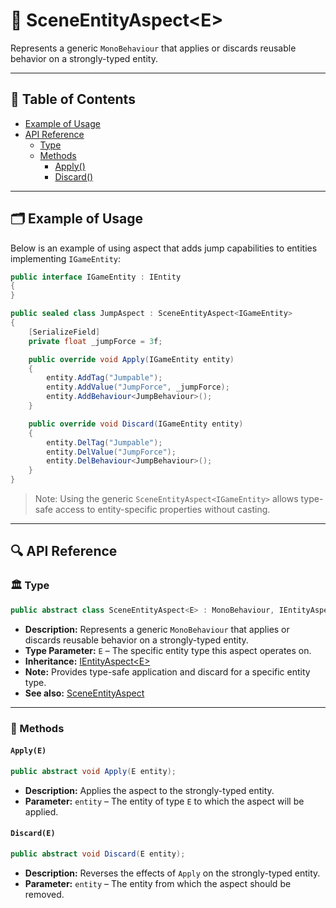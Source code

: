# 🧩 SceneEntityAspect&lt;E&gt;

Represents a generic `MonoBehaviour` that applies or discards reusable behavior on a strongly-typed
entity.

---

## 📑 Table of Contents

- [Example of Usage](#-example-of-usage)
- [API Reference](#-api-reference)
    - [Type](#-type)
    - [Methods](#-methods)
        - [Apply()](#applye)
        - [Discard()](#discarde)

---

## 🗂 Example of Usage

Below is an example of using aspect that adds jump capabilities to entities implementing `IGameEntity`:

```csharp
public interface IGameEntity : IEntity
{
}
```

```csharp
public sealed class JumpAspect : SceneEntityAspect<IGameEntity>
{
    [SerializeField]
    private float _jumpForce = 3f;

    public override void Apply(IGameEntity entity)
    {
        entity.AddTag("Jumpable");
        entity.AddValue("JumpForce", _jumpForce);
        entity.AddBehaviour<JumpBehaviour>();
    }

    public override void Discard(IGameEntity entity)
    {
        entity.DelTag("Jumpable");
        entity.DelValue("JumpForce");
        entity.DelBehaviour<JumpBehaviour>();
    }
}
```

> Note: Using the generic `SceneEntityAspect<IGameEntity>` allows type-safe access to entity-specific properties without
> casting.

---

## 🔍 API Reference

### 🏛️ Type

```csharp
public abstract class SceneEntityAspect<E> : MonoBehaviour, IEntityAspect<E> where E : IEntity
```

- **Description:** Represents a generic `MonoBehaviour` that applies or discards reusable behavior on a strongly-typed
  entity.
- **Type Parameter:** `E` – The specific entity type this aspect operates on.
- **Inheritance:** [IEntityAspect&lt;E&gt;](IEntityAspect%601.md)
- **Note:** Provides type-safe application and discard for a specific entity type.
- **See also:** [SceneEntityAspect](SceneEntityAspect.md)

---

### 🏹 Methods

#### `Apply(E)`

```csharp
public abstract void Apply(E entity);
```

- **Description:** Applies the aspect to the strongly-typed entity.
- **Parameter:** `entity` – The entity of type `E` to which the aspect will be applied.

#### `Discard(E)`

```csharp
public abstract void Discard(E entity);
```

- **Description:** Reverses the effects of `Apply` on the strongly-typed entity.
- **Parameter:** `entity` – The entity from which the aspect should be removed.